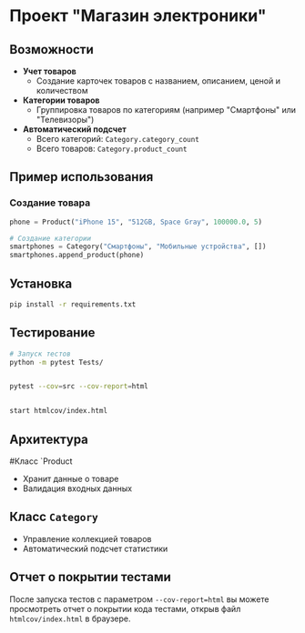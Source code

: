# Проект "Магазин электроники"

## Возможности
- **Учет товаров**
  - Создание карточек товаров с названием, описанием, ценой и количеством
- **Категории товаров**
  - Группировка товаров по категориям (например "Смартфоны" или "Телевизоры")
- **Автоматический подсчет**  
  - Всего категорий: `Category.category_count`  
  - Всего товаров: `Category.product_count`



## Пример использования

### Создание товара
```python
phone = Product("iPhone 15", "512GB, Space Gray", 100000.0, 5)

# Создание категории
smartphones = Category("Смартфоны", "Мобильные устройства", [])
smartphones.append_product(phone)
```

## Установка
```bash
pip install -r requirements.txt
```

## Тестирование
```bash
# Запуск тестов
python -m pytest Tests/


pytest --cov=src --cov-report=html


start htmlcov/index.html
```

## Архитектура
#Класс `Product
- Хранит данные о товаре
- Валидация входных данных

## Класс `Category`
- Управление коллекцией товаров
- Автоматический подсчет статистики

## Отчет о покрытии тестами
После запуска тестов с параметром `--cov-report=html` вы можете просмотреть отчет о покрытии кода тестами, открыв файл `htmlcov/index.html` в браузере.


